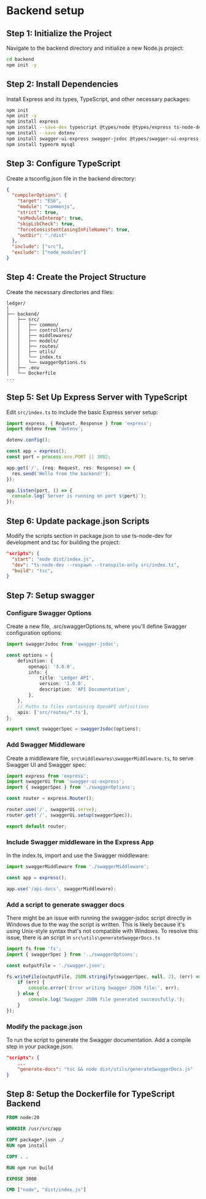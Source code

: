 # Backend setup

## Step 1: Initialize the Project

Navigate to the backend directory and initialize a new Node.js project:

```sh
cd backend
npm init -y
```

## Step 2: Install Dependencies

Install Express and its types, TypeScript, and other necessary packages:

```sh
npm init
npm init -y
npm install express
npm install --save-dev typescript @types/node @types/express ts-node-dev
npm install --save dotenv
npm install swagger-ui-express swagger-jsdoc @types/swagger-ui-express @types/swagger-jsdoc
npm install typeorm mysql

```

## Step 3: Configure TypeScript

Create a tsconfig.json file in the backend directory:

```json
{
  "compilerOptions": {
    "target": "ES6",
    "module": "commonjs",
    "strict": true,
    "esModuleInterop": true,
    "skipLibCheck": true,
    "forceConsistentCasingInFileNames": true,
    "outDir": "./dist"
  },
  "include": ["src"],
  "exclude": ["node_modules"]
}
```

## Step 4: Create the Project Structure

Create the necessary directories and files:

```
ledger/
│
├── backend/
│   ├── src/
│   │   ├── common/
│   │   ├── controllers/
│   │   ├── middlewares/
│   │   ├── models/
│   │   ├── routes/
│   │   ├── utils/
│   │   └── index.ts
│   │   └── swaggerOptions.ts
│   ├── .env
│   └── Dockerfile
...
```

## Step 5: Set Up Express Server with TypeScript

Edit `src/index.ts` to include the basic Express server setup:

```ts
import express, { Request, Response } from 'express';
import dotenv from 'dotenv';

dotenv.config();

const app = express();
const port = process.env.PORT || 3002;

app.get('/', (req: Request, res: Response) => {
  res.send('Hello from the backend!');
});

app.listen(port, () => {
  console.log(`Server is running on port ${port}`);
});

```

## Step 6: Update package.json Scripts

Modify the scripts section in package.json to use ts-node-dev for development and tsc for building the project:

```json
"scripts": {
  "start": "node dist/index.js",
  "dev": "ts-node-dev --respawn --transpile-only src/index.ts",
  "build": "tsc",
}
```

## Step 7: Setup swagger

### Configure Swagger Options

Create a new file, .src/swaggerOptions.ts, where you'll define Swagger configuration options:

```ts
import swaggerJsdoc from 'swagger-jsdoc';

const options = {
    definition: {
        openapi: '3.0.0',
        info: {
            title: 'Ledger API',
            version: '1.0.0',
            description: 'API Documentation',
        },
    },
    // Paths to files containing OpenAPI definitions
    apis: ['src/routes/*.ts'],
};

export const swaggerSpec = swaggerJsdoc(options);

```

### Add Swagger Middleware

Create a middleware file, `src\middlewares\swaggerMiddleware.ts`, to serve Swagger UI and Swagger spec:

```ts
import express from 'express';
import swaggerUi from 'swagger-ui-express';
import { swaggerSpec } from './swaggerOptions';

const router = express.Router();

router.use('/', swaggerUi.serve);
router.get('/', swaggerUi.setup(swaggerSpec));

export default router;

```

### Include Swagger middleware in the Express App

In the index.ts, import and use the Swagger middleware:

```ts
import swaggerMiddleware from './swaggerMiddleware';

const app = express();

app.use('/api-docs', swaggerMiddleware);
```

### Add a script to generate swagger docs

There might be an issue with running the swagger-jsdoc script directly in Windows due to the way the script is written. This is likely because it's using Unix-style syntax that's not compatible with Windows. To resolve this issue, there is an script in `src\utils\generateSwaggerDocs.ts` 

```ts
import fs from 'fs';
import { swaggerSpec } from '../swaggerOptions';

const outputFile = './swagger.json';

fs.writeFile(outputFile, JSON.stringify(swaggerSpec, null, 2), (err) => {
    if (err) {
        console.error('Error writing Swagger JSON file:', err);
    } else {
        console.log('Swagger JSON file generated successfully.');
    }
});
```

###  Modify the package.json

To run the script to generate the Swagger documentation. Add a compile step in your package.json.

```json
"scripts": {
    ...
    "generate-docs": "tsc && node dist/utils/generateSwaggerDocs.js"
}
```

## Step 8: Setup the Dockerfile for TypeScript Backend

```Dockerfile
FROM node:20

WORKDIR /usr/src/app

COPY package*.json ./
RUN npm install

COPY . .

RUN npm run build

EXPOSE 3000

CMD ["node", "dist/index.js"]

```